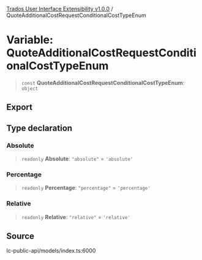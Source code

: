 [Trados User Interface Extensibility v1.0.0](../wiki/globals) / QuoteAdditionalCostRequestConditionalCostTypeEnum

# Variable: QuoteAdditionalCostRequestConditionalCostTypeEnum

> `const` **QuoteAdditionalCostRequestConditionalCostTypeEnum**: `object`

## Export

## Type declaration

### Absolute

> `readonly` **Absolute**: `"absolute"` = `'absolute'`

### Percentage

> `readonly` **Percentage**: `"percentage"` = `'percentage'`

### Relative

> `readonly` **Relative**: `"relative"` = `'relative'`

## Source

lc-public-api/models/index.ts:6000
